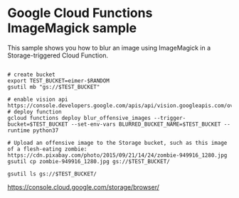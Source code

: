 # Google Cloud Functions ImageMagick sample

This sample shows you how to blur an image using ImageMagick in a Storage-triggered Cloud Function.

``` 

# create bucket
export TEST_BUCKET=eimer-$RANDOM
gsutil mb "gs://$TEST_BUCKET"

# enable vision api https://console.developers.google.com/apis/api/vision.googleapis.com/overview
# deploy function
gcloud functions deploy blur_offensive_images --trigger-bucket=$TEST_BUCKET --set-env-vars BLURRED_BUCKET_NAME=$TEST_BUCKET --runtime python37

# Upload an offensive image to the Storage bucket, such as this image of a flesh-eating zombie: https://cdn.pixabay.com/photo/2015/09/21/14/24/zombie-949916_1280.jpg
gsutil cp zombie-949916_1280.jpg gs://$TEST_BUCKET/

gsutil ls gs://$TEST_BUCKET/

```

https://console.cloud.google.com/storage/browser/